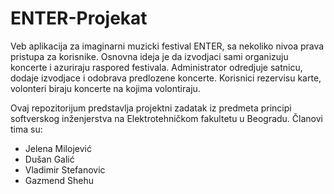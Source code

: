 # ENTER-Projekat

Veb aplikacija za imaginarni muzicki festival ENTER, sa nekoliko nivoa prava pristupa za korisnike. Osnovna ideja je da izvodjaci sami organizuju koncerte i azuriraju raspored festivala. Administrator odredjuje satnicu, dodaje izvodjace i odobrava predlozene koncerte. Korisnici rezervisu karte, volonteri biraju koncerte na kojima volontiraju.

Ovaj repozitorijum predstavlja projektni zadatak iz predmeta principi softverskog inženjerstva na Elektrotehničkom fakultetu u Beogradu. Članovi tima su:

- Jelena Milojević
- Dušan Galić
- Vladimir Stefanovic
- Gazmend Shehu
